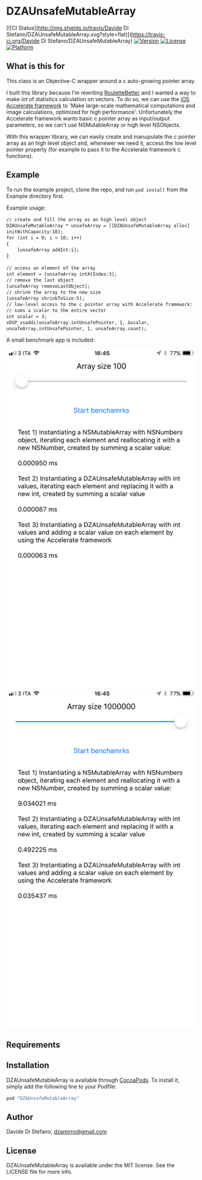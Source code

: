 # DZAUnsafeMutableArray

[![CI Status](http://img.shields.io/travis/Davide Di Stefano/DZAUnsafeMutableArray.svg?style=flat)](https://travis-ci.org/Davide Di Stefano/DZAUnsafeMutableArray)
[![Version](https://img.shields.io/cocoapods/v/DZAUnsafeMutableArray.svg?style=flat)](http://cocoapods.org/pods/DZAUnsafeMutableArray)
[![License](https://img.shields.io/cocoapods/l/DZAUnsafeMutableArray.svg?style=flat)](http://cocoapods.org/pods/DZAUnsafeMutableArray)
[![Platform](https://img.shields.io/cocoapods/p/DZAUnsafeMutableArray.svg?style=flat)](http://cocoapods.org/pods/DZAUnsafeMutableArray)

## What is this for

This class is an Objective-C wrapper around a c auto-growing pointer array.

I built this library because I'm rewriting [RouletteBetter](https://itunes.apple.com/us/app/roulettebetter-odds-calculator-betting-strategies-for/id310598685?mt=8) and I wanted a way to make *lot* of statistics calculation on vectors. To do so, we can use the [iOS Accelerate framework](https://developer.apple.com/documentation/accelerate) to 'Make large-scale mathematical computations and image calculations, optimized for high performance'. Unfortunately the Accelerate framework wants basic c pointer array as input/output parameters, so we can't use NSMutableArray or high level NSObjects.

With this wrapper library, we can easily create and manupulate the c pointer array as an high level object and, whenewer we need it, access the low level pointer property (for example to pass it to the Accelerate framework c functions).

## Example

To run the example project, clone the repo, and run `pod install` from the Example directory first.

Example usage:

    // create and fill the array as an high level object
    DZAUnsafeMutableArray * unsafeArray = [[DZAUnsafeMutableArray alloc] initWithCapacity:10];
    for (int i = 0; i < 10; i++)
    {
        [unsafeArray addInt:i];
    }

    // access an element of the array
    int element = [unsafeArray intAtIndex:3];
    // remove the last object
    [unsafeArray removeLastObject];
    // shrink the array to the new size
    [unsafeArray shrinkToSize:5];
    // low-level access to the c pointer array with Accelerate framework:
    // sums a scalar to the entire vector
    int scalar = 3;
    vDSP_vsaddi(unsafeArray.intUnsafePointer, 1, &scalar, unsafeArray.intUnsafePointer, 1, unsafeArray.count);

A small benchmark app is included:

![Benchmark with small array](screen_2.png)
![Benchmark with big array](screen_1.png)

## Requirements

## Installation

DZAUnsafeMutableArray is available through [CocoaPods](http://cocoapods.org). To install
it, simply add the following line to your Podfile:

```ruby
pod "DZAUnsafeMutableArray"
```

## Author

Davide Di Stefano, dzamirro@gmail.com

## License

DZAUnsafeMutableArray is available under the MIT license. See the LICENSE file for more info.
